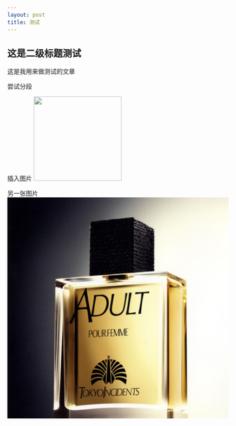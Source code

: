 ```yaml
---
layout: post
title: 测试
---
```


## 这是二级标题测试

这是我用来做测试的文章

尝试分段

插入图片
<img src="https://pic2.zhimg.com/v2-74d8a3fed0c141af26c3fcffbedb03b6_1200x500.jpg" width="200" height="192">

另一张图片
![adult](/images/Folder.png)


